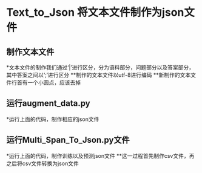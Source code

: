 # Text_to_Json 将文本文件制作为json文件

## 制作文本文件
  *文本文件的制作我们通过‘|’进行区分，分为语料部分，问题部分以及答案部分，其中答案之间以‘;’进行区分
  **制作的文本文件以utf-8进行编码
  **新制作的文本文件行首有一个小圆点，应该去掉
  
 ## 运行augment_data.py
  *运行上面的代码，制作相应的json文件
  
 ## 运行Multi_Span_To_Json.py文件
  *运行上面的代码，制作训练以及预测json文件
  **这一过程首先制作csv文件，再之后将csv文件转换为json文件
